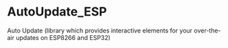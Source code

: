 # AutoUpdate_ESP
Auto Update (library which provides interactive elements for your over-the-air updates on ESP8266 and ESP32)
